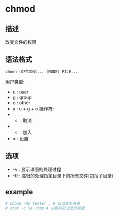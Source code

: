 # chmod

## 描述

改变文件的权限

## 语法格式

```
chown [OPTION]... [MODE] FILE...
```

用户类型:
- u : user
- g : group
- o : other
- a : u + g + o
操作符:
- - : 取消
- + : 加入
- = : 设置


## 选项

- -v : 显示详细的处理过程
- -R : 递归的处理指定目录下的所有文件(包括子目录)

## example
```bash
# chown -Rv tester . # 仅改变所有者
# stat -c %a /tmp # 以数字形式显示权限
```
